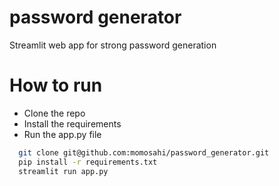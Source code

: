 # password generator

Streamlit web app for strong password generation

# How to run

- Clone the repo
- Install the requirements
- Run the app.py file

```bash
  git clone git@github.com:momosahi/password_generator.git
  pip install -r requirements.txt
  streamlit run app.py
```
